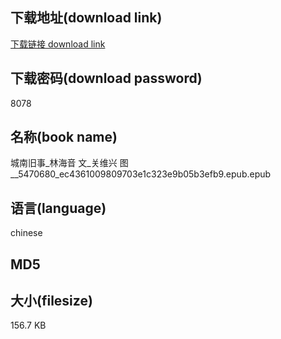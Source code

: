 ## 下载地址(download link)
[下载链接 download link](https://tutu365.netlify.app/?s=%E5%9F%8E%E5%8D%97%E6%97%A7%E4%BA%8B_%E6%9E%97%E6%B5%B7%E9%9F%B3+%E6%96%87_%E5%85%B3%E7%BB%B4%E5%85%B4+%E5%9B%BE__5470680_ec4361009809703e1c323e9b05b3efb9.epub)

## 下载密码(download password)
8078

## 名称(book name)
城南旧事_林海音 文_关维兴 图__5470680_ec4361009809703e1c323e9b05b3efb9.epub.epub

## 语言(language)
chinese

## MD5


## 大小(filesize)
156.7 KB
